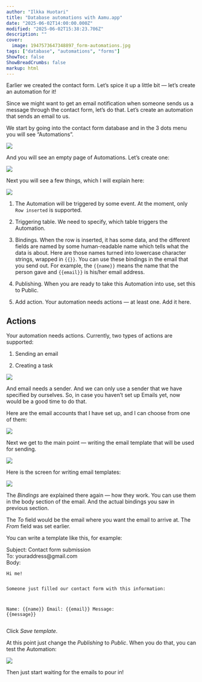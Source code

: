 ```yaml
---
author: "Ilkka Huotari"
title: "Database automations with Aamu.app"
date: "2025-06-02T14:00:00.000Z"
modified: "2025-06-02T15:38:23.706Z"
description: ""
cover:
  image: 1947573647348897_form-automations.jpg
tags: ["database", "automations", "forms"]
ShowToc: false
ShowBreadCrumbs: false
markup: html
---
```


<p>Earlier we created the contact form. Let’s spice it up a little bit — let’s create an automation for it! </p><p>Since we might want to get an email notification when someone sends us a message through the contact form, let’s do that. Let’s create an automation that sends an email to us.</p><p>We start by going into the contact form database and in the 3 dots menu you will see “Automations”.</p><img src="3760114788586983_image.png" style="width: auto;" id="af5aed3b-5e86-435a-a07f-d8a0aac7c0dd"><p>And you will see an empty page of Automations. Let’s create one:</p><img src="1798151603756426_image.png" style="width: auto;" id="e07afaab-6184-4f59-9447-42a1daf1fa85"><p>Next you will see a few things, which I will explain here:</p><img src="5175851335703123_image.png" style="width: auto;" id="00977def-cb73-4142-a35b-7692167fa8ff"><ol><li><p>The Automation will be triggered by some event. At the moment, only <code>Row inserted</code> is supported.</p></li><li><p>Triggering table. We need to specify, which table triggers the Automation.</p></li><li><p>Bindings. When the row is inserted, it has some data, and the different fields are named by some human-readable name which tells what the data is about. Here are those names turned into lowercase character strings, wrapped in <code>{{}}</code>. You can use these bindings in the email that you send out. For example, the <code>{{name}}</code> means the name that the person gave and <code>{{email}}</code> is his/her email address.</p></li><li><p>Publishing. When you are ready to take this Automation into use, set this to Public.</p></li><li><p>Add action. Your automation needs actions — at least one. Add it here.</p></li></ol><h2>Actions</h2><p>Your automation needs actions. Currently, two types of actions are supported: </p><ol><li><p>Sending an email</p></li><li><p>Creating a task</p></li></ol><img src="2444542144020265_image.png" style="width: auto;" id="a4165404-d25c-4644-a22f-3c6ce650af52"><p>And email needs a sender. And we can only use a sender that we have specified by ourselves. So, in case you haven’t set up Emails yet, now would be a good time to do that.</p><p>Here are the email accounts that I have set up, and I can choose from one of them:</p><img src="9081027891621226_image.png" style="width: auto;" id="3566e9a6-7acd-47e6-a39f-8fe7376ccab0"><p>Next we get to the main point — writing the email template that will be used for sending.</p><img src="9887303318553546_image.png" style="width: auto;" id="7d779717-651d-4a53-9aa4-397877c13371"><p>Here is the screen for writing email templates:</p><img src="7721800584288292_image.png" style="width: auto;" id="a408b2c6-85ac-48ec-8156-10bd5a581947"><p>The <em>Bindings</em> are explained there again — how they work. You can use them in the body section of the email. And the actual bindings you saw in previous section.</p><p>The <em>To</em> field would be the email where you want the email to arrive at. The <em>From</em> field was set earlier.</p><p>You can write a template like this, for example:</p><p>Subject: Contact form submission<br>To: youraddress@gmail.com<br>Body:</p><pre><code class="language-html">Hi me!

Someone just filled our contact form with this information:

Name: {{name}}
Email: {{email}}
Message: {{message}}</code></pre><p>Click <em>Save template</em>.</p><p>At this point just change the <em>Publishing</em> to <em>Public</em>. When you do that, you can test the Automation:</p><img src="7673118099890983_image.png" style="width: auto;" id="4542b29a-3582-4230-9c29-feebc4d12cb1"><p>Then just start waiting for the emails to pour in!</p><p></p>